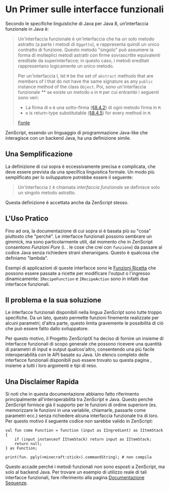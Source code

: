 # Un Primer sulle interfacce funzionali

Secondo le specifiche linguistiche di Java per Java 8, un’interfaccia funzionale in Java è:

> Un'interfaccia funzionale è un'interfaccia che ha un solo metodo astratto (a parte i metodi di `Oggetto`), e rappresenta quindi un unico contratto di funzione. Questo metodo "singolo" può assumere la forma di molteplici metodi astratti con firme sovrascritte equivalenti ereditate da superinterfacce; in questo caso, i metodi ereditati rappresentano logicamente un unico metodo.
> 
> Per un'interfaccia I, let `M` be the set of `abstract` methods that are members of I that do not have the same signature as any `public` instance method of the class `Object`. Poi, sono un'interfaccia funzionale ** se esiste un metodo `m` in `M` per cui entrambi i seguenti sono veri:
> 
> - La firma di `m` è una sotto-firma ([§8.4.2](https://docs.oracle.com/javase/specs/jls/se8/html/jls-8.html#jls-8.4.2)) di ogni metodo firma in `M`.
> - `m` is return-type substitutable ([§8.4.5](https://docs.oracle.com/javase/specs/jls/se8/html/jls-8.html#jls-8.4.5)) for every method in `M`.
> 
> [Fonte](https://docs.oracle.com/javase/specs/jls/se8/html/jls-9.html#jls-9.8)

ZenScript, essendo un linguaggio di programmazione Java-like che interagisce con un backend Java, ha una definizione simile.

## Una Semplificazione
La definizione di cui sopra è eccessivamente precisa e complicata, che deve essere prevista da una specifica linguistica formale. Un modo più semplificato per lo sviluppatore potrebbe essere il seguente:

> Un'interfaccia `I` è chiamata *interfaccia funzionale* se definisce solo un singolo metodo astratto.

Questa definizione è accettata anche da ZenScript stesso.

## L'Uso Pratico
Fino ad ora, la documentazione di cui sopra si è basata più su "cosa" piuttosto che "perché". Le interfacce funzionali possono sembrare un gimmick, ma sono particolarmente utili, dal momento che in ZenScript consentono *Funzioni Pure* (i. . le cose che crei con `funzione`) da passare al codice Java senza richiedere strani shenanigans. Questo è qualcosa che definiamo "lambda".

Esempi di applicazioni di queste interfacce sono le [Funzioni Ricetta](/Vanilla/Recipes/Crafting/Recipe_Functions/) che possono essere passate a ricette per modificare l'output o l'ingresso dinamicamente: `IRecipeFunction` e `IRecipeAction` sono in infatti due interfacce funzionali.

## Il problema e la sua soluzione
Le interfacce funzionali disponibili nella lingua ZenScript sono tutte troppo specifiche. Da un lato, questo permette funzioni finemente realizzate per alcuni parametri; d'altra parte, questo limita gravemente le possibilità di ciò che può essere fatto dallo sviluppatore.

Per questo motivo, il Progetto ZenScriptX ha deciso di fornire un insieme di interfacce funzionali di scopo generale che possono ricevere una quantità di parametri di input e output qualcos'altro, consentendo una più facile interoperabilità con le API basate su Java. Un elenco completo delle interfacce funzionali disponibili può essere trovato su questa pagina [](/Mods/Boson/Functions/List/), insieme a tutti i loro argomenti e tipi di reso.

## Una Disclaimer Rapida
Si noti che in questa documentazione abbiamo fatto riferimento principalmente all'interoperabilità tra ZenScript e Java. Questo perché ZenScript fornisce già il supporto per le funzioni di ordine superiore (es. memorizzare le funzioni in una variabile, chiamarle, passarle come parametri ecc.) senza richiedere alcuna interfaccia funzionale tra di loro. Per questo motivo il seguente codice non sarebbe valido in ZenScript:

```zenscript
val fun come Function = function (input as IIngredient) as IItemStack {
    if (input instanceof IItemStack) return input as IItemStack;
    return null;
} as Function;

print(fun. pply(<minecraft:stick>).commandString); # non compila
```

Questo accade perché i metodi funzionali non sono esposti a ZenScript, ma solo al backend Java. Per trovare un esempio di utilizzo reale di tali interfacce funzionali, fare riferimento alla pagina [Documentazione Sequenze](/Mods/Boson/Sequences/Docs/).


